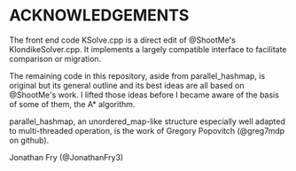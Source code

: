# ACKNOWLEDGEMENTS

The front end code KSolve.cpp is a direct edit of @ShootMe's KlondikeSolver.cpp.
It implements a largely compatible interface to facilitate comparison or migration.

The remaining code in this repository, aside from parallel_hashmap, is original 
but its general outline 
and its best ideas are all based on @ShootMe's work.  I lifted those ideas before 
I became aware of the basis of some of them, the A* algorithm.

parallel_hashmap, an unordered_map-like structure especially well adapted to 
multi-threaded operation,
is the work of Gregory Popovitch \(@greg7mdp on github\).

Jonathan Fry \(@JonathanFry3\)